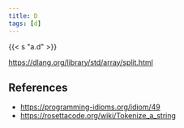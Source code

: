 ```yaml
---
title: D
tags: [d]
---
```


{{< s "a.d" >}}

<https://dlang.org/library/std/array/split.html>

## References

- <https://programming-idioms.org/idiom/49>
- <https://rosettacode.org/wiki/Tokenize_a_string>
